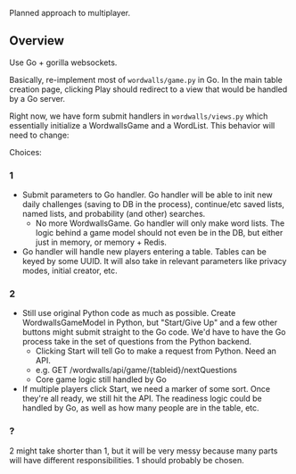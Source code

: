 Planned approach to multiplayer.

## Overview

Use Go + gorilla websockets. 

Basically, re-implement most of `wordwalls/game.py` in Go. In the main table creation page, clicking Play should redirect to a view that would be handled by a Go server.

Right now, we have form submit handlers in `wordwalls/views.py` which essentially initialize a WordwallsGame and a WordList. This behavior will need to change:

Choices:

### 1
- Submit parameters to Go handler. Go handler will be able to init new daily challenges (saving to DB in the process), continue/etc saved lists, named lists, and probability (and other) searches.
    + No more WordwallsGame. Go handler will only make word lists. The logic behind a game model should not even be in the DB, but either just in memory, or memory + Redis.
- Go handler will handle new players entering a table. Tables can be keyed by some UUID. It will also take in relevant parameters like privacy modes, initial creator, etc.

### 2
- Still use original Python code as much as possible. Create WordwallsGameModel in Python, but "Start/Give Up" and a few other buttons might submit straight to the Go code. We'd have to have the Go process take in the set of questions from the Python backend.
    + Clicking Start will tell Go to make a request from Python. Need an API.
    + e.g. GET /wordwalls/api/game/{tableid}/nextQuestions
    + Core game logic still handled by Go
- If multiple players click Start, we need a marker of some sort. Once they're all ready, we still hit the API. The readiness logic could be handled by Go, as well as how many people are in the table, etc.

### ?

2 might take shorter than 1, but it will be very messy because many parts will have different responsibilities. 1 should probably be chosen.
